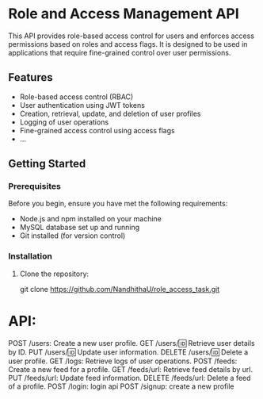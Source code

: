 # Role and Access Management API

This API provides role-based access control for users and enforces access permissions based on roles and access flags. It is designed to be used in applications that require fine-grained control over user permissions.

## Features

- Role-based access control (RBAC)
- User authentication using JWT tokens
- Creation, retrieval, update, and deletion of user profiles
- Logging of user operations
- Fine-grained access control using access flags
- ...

## Getting Started
### Prerequisites

Before you begin, ensure you have met the following requirements:

- Node.js and npm installed on your machine
- MySQL database set up and running
- Git installed (for version control)

### Installation

1. Clone the repository:

   git clone https://github.com/NandhithaU/role_access_task.git

API:
===
POST /users: Create a new user profile.
GET /users/:id: Retrieve user details by ID.
PUT /users/:id: Update user information.
DELETE /users/:id: Delete a user profile.
GET /logs: Retrieve logs of user operations.
POST /feeds: Create a new feed for a profile.
GET /feeds/url: Retrieve feed details by url.
PUT /feeds/url: Update feed information.
DELETE /feeds/url: Delete a feed of a profile.
POST /login: login api
POST /signup: create a new profile

